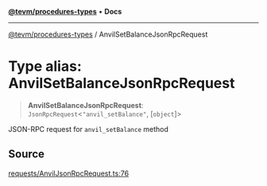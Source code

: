 [**@tevm/procedures-types**](../README.md) • **Docs**

***

[@tevm/procedures-types](../globals.md) / AnvilSetBalanceJsonRpcRequest

# Type alias: AnvilSetBalanceJsonRpcRequest

> **AnvilSetBalanceJsonRpcRequest**: `JsonRpcRequest`\<`"anvil_setBalance"`, [`object`]\>

JSON-RPC request for `anvil_setBalance` method

## Source

[requests/AnvilJsonRpcRequest.ts:76](https://github.com/evmts/tevm-monorepo/blob/main/packages/procedures-types/src/requests/AnvilJsonRpcRequest.ts#L76)
